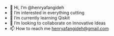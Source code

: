 - 👋 Hi, I’m @henryafangideh
- 👀 I’m interested in everything cutting
- 🌱 I’m currently learning Qiskit
- 💞️ I’m looking to collaborate on Innovative Ideas
- 📫 How to reach me henryafangideh@gmail.com

<!---
henryafangideh/henryafangideh is a ✨ special ✨ repository because its `README.md` (this file) appears on your GitHub profile.
You can click the Preview link to take a look at your changes.
--->
